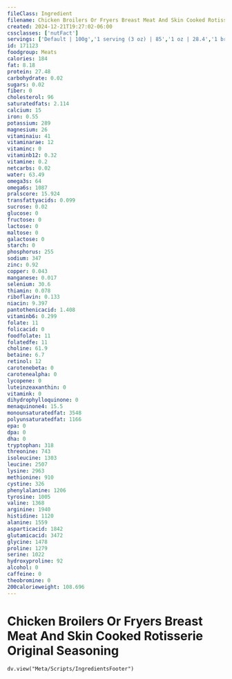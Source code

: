 ```yaml
---
fileClass: Ingredient
filename: Chicken Broilers Or Fryers Breast Meat And Skin Cooked Rotisserie Original Seasoning
created: 2024-12-21T19:27:02-06:00
cssclasses: ['nutFact']
servings: ['Default | 100g','1 serving (3 oz) | 85','1 oz | 28.4','1 breast | 343']
id: 171123
foodgroup: Meats
calories: 184
fat: 8.18
protein: 27.48
carbohydrate: 0.02
sugars: 0.02
fiber: 0
cholesterol: 96
saturatedfats: 2.114
calcium: 15
iron: 0.55
potassium: 289
magnesium: 26
vitaminaiu: 41
vitaminarae: 12
vitaminc: 0
vitaminb12: 0.32
vitamine: 0.2
netcarbs: 0.02
water: 63.49
omega3s: 64
omega6s: 1087
pralscore: 15.924
transfattyacids: 0.099
sucrose: 0.02
glucose: 0
fructose: 0
lactose: 0
maltose: 0
galactose: 0
starch: 0
phosphorus: 255
sodium: 347
zinc: 0.92
copper: 0.043
manganese: 0.017
selenium: 30.6
thiamin: 0.078
riboflavin: 0.133
niacin: 9.397
pantothenicacid: 1.408
vitaminb6: 0.299
folate: 11
folicacid: 0
foodfolate: 11
folatedfe: 11
choline: 61.9
betaine: 6.7
retinol: 12
carotenebeta: 0
carotenealpha: 0
lycopene: 0
luteinzeaxanthin: 0
vitamink: 0
dihydrophylloquinone: 0
menaquinone4: 15.5
monounsaturatedfat: 3548
polyunsaturatedfat: 1166
epa: 0
dpa: 0
dha: 0
tryptophan: 318
threonine: 743
isoleucine: 1303
leucine: 2507
lysine: 2963
methionine: 910
cystine: 326
phenylalanine: 1206
tyrosine: 1005
valine: 1368
arginine: 1940
histidine: 1120
alanine: 1559
asparticacid: 1842
glutamicacid: 3472
glycine: 1478
proline: 1279
serine: 1022
hydroxyproline: 92
alcohol: 0
caffeine: 0
theobromine: 0
200calorieweight: 108.696
---
```


# Chicken Broilers Or Fryers Breast Meat And Skin Cooked Rotisserie Original Seasoning

```dataviewjs
dv.view("Meta/Scripts/IngredientsFooter")
```